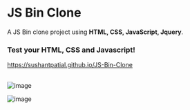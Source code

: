 # JS Bin Clone

A JS Bin clone project using **HTML, CSS, JavaScript, Jquery**.

### Test your HTML, CSS and Javascript!
https://sushantpatial.github.io/JS-Bin-Clone
<br><br>

![image](https://user-images.githubusercontent.com/84243683/125358762-f629f600-e386-11eb-8e30-b33479662960.png)


![image](https://user-images.githubusercontent.com/84243683/125359040-5c167d80-e387-11eb-9ff8-13d548b913a2.png)
